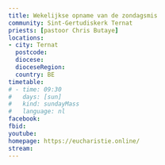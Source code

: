 ```yaml
---
title: Wekelijkse opname van de zondagsmis
community: Sint-Gertudiskerk Ternat
priests: [pastoor Chris Butaye]
locations:
- city: Ternat
  postcode:
  diocese:
  dioceseRegion:
  country: BE
timetable:
# - time: 09:30
#   days: [sun]
#   kind: sundayMass
#   language: nl
facebook:
fbid:
youtube: 
homepage: https://eucharistie.online/
stream:
---
```

